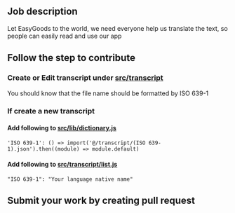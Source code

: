 ## Job description

Let EasyGoods to the world, we need everyone help us translate the text, so people can easily read and use our app

## Follow the step to contribute

### Create or Edit transcript under [src/transcript](https://github.com/0205miss/EasyGoods/src/transcript)

You should know that the file name should be formatted by ISO 639-1

### If create a new transcript

####  Add following to [src/lib/dictionary.js](https://github.com/0205miss/EasyGoods/src/lib/dictionary.js)

```
'ISO 639-1': () => import('@/transcript/(ISO 639-1).json').then((module) => module.default)
```

####  Add following to [src/transcript/list.js](https://github.com/0205miss/EasyGoods/src/lib/dictionary.js)

```
"ISO 639-1": "Your language native name"
```

## Submit your work by creating pull request